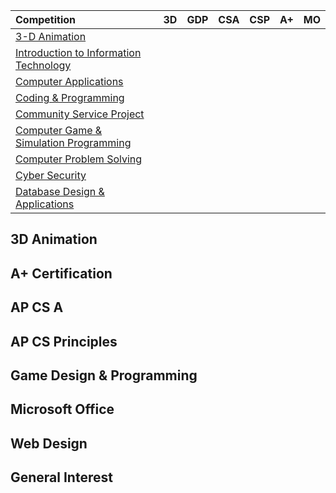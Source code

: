 | Competition                                    | 3D | GDP | CSA | CSP | A+ | MO |
| :---                                           | :-: | :---: | :---: | :---: | :---:  | :---: |
| [3-D Animation][3d]                            |   |   |   |   |   |   |
| [Introduction to Information Technology][iit]  |   |   |   |   |   |   |
| [Computer Applications][ca]                    |   |   |   |   |   |   |
| [Coding & Programming][cp]                     |   |   |   |   |   |   |
| [Community Service Project][csp]               |   |   |   |   |   |   |
| [Computer Game & Simulation Programming][cgsp] |   |   |   |   |   |   |
| [Computer Problem Solving][cps]                |   |   |   |   |   |   |
| [Cyber Security][cs]                           |   |   |   |   |   |   |
| [Database Design & Applications][dba]          |   |   |   |   |   |   |

[3d]:  <https://www.fbla-pbl.org/competitive-event/3-d-animation/>
[iit]: <https://www.fbla-pbl.org/competitive-event/introduction-to-information-technology/>
[ca]:  <https://www.fbla-pbl.org/competitive-event/computer-applications-fbla/>
[cp]:  <https://www.fbla-pbl.org/competitive-event/coding-programming/>
[csp]: <https://www.fbla-pbl.org/competitive-event/community-service-project-fbla/>
[cgsp]: <https://www.fbla-pbl.org/competitive-event/computer-game-simulation-programming/>
[cps]: <https://www.fbla-pbl.org/competitive-event/computer-problem-solving/>
[cs]: <https://www.fbla-pbl.org/competitive-event/cyber-security-fbla/>
[dba]: <https://www.fbla-pbl.org/competitive-event/database-design-applications/>

## 3D Animation

## A+ Certification

## AP CS A

## AP CS Principles

## Game Design & Programming

## Microsoft Office

## Web Design

## General Interest

